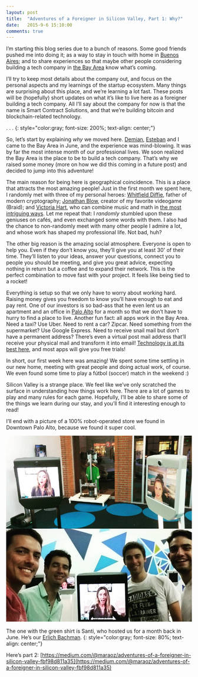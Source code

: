 ```yaml
---
layout: post
title:  "Adventures of a Foreigner in Silicon Valley, Part 1: Why?"
date:   2015-9-6 15:10:00
comments: true
---
```


I’m starting this blog series due to a bunch of reasons. Some good friends pushed me into doing it; as a way to stay in touch with home in [Buenos Aires](https://en.wikipedia.org/wiki/Buenos_Aires); and to share experiences so that maybe other people considering building a tech company in [the Bay Area](https://en.wikipedia.org/wiki/San_Francisco_Bay_Area) know what’s coming.

I’ll try to keep most details about the company out, and focus on the personal aspects and my learnings of the startup ecosystem. Many things are surprising about this place, and we’re learning a lot fast. These posts will be (hopefully) short updates on what it’s like to live here as a foreigner building a tech company. All I’ll say about the company for now is that the name is Smart Contract Solutions, and that we’re building bitcoin and blockchain-related technology.

. . .
{: style="color:gray; font-size: 200%; text-align: center;"}

So, let’s start by explaining *why* we moved here. [Demian](https://twitter.com/demibrener), [Esteban](https://twitter.com/eordano) and I came to the Bay Area in June, and the experience was mind-blowing. It was by far the most intense month of our professional lives. We soon realized the Bay Area is the place to be to build a tech company. That’s why we raised some money (more on how we did this coming in a future post) and decided to jump into this adventure!

The main reason for being here is geographical coincidence. This is a place that attracts the most amazing people! Just in the first month we spent here, I randomly met with three of my personal heroes: [Whitfield Diffie](https://en.wikipedia.org/wiki/Whitfield_Diffie), father of modern cryptography; [Jonathan Blow](https://en.wikipedia.org/wiki/Jonathan_Blow), creator of my favorite videogame (Braid); and [Victoria Hart](https://en.wikipedia.org/wiki/Vi_Hart), who can combine music and math in [the most intriguing ways](https://www.youtube.com/watch?v=4niz8TfY794). Let me repeat that: I *randomly* stumbled upon these geniuses on cafés, and even exchanged some words with them. I also had the chance to non-randomly meet with many other people I admire a lot, and whose work has shaped my professional life. Not bad, huh?

The other big reason is the amazing social atmosphere. Everyone is open to help you. Even if they don’t know you, they’ll give you at least 30' of their time. They’ll listen to your ideas, answer your questions, connect you to people you should be meeting, and give you great advice, expecting nothing in return but a coffee and to expand their network. This is the perfect combination to move fast with your project. It feels like being tied to a rocket!

Everything is setup so that we only have to worry about working hard. Raising money gives you freedom to know you’ll have enough to eat and pay rent. One of our investors is so bad-ass that he even lent us an apartment and an office in [Palo Alto](https://www.google.com/maps/place/Palo+Alto,+CA/@37.42565,-122.13535,13z/data=!3m1!4b1!4m2!3m1!1s0x808fb07b9dba1c39:0xe1ff55235f576cf) for a month so that we don’t have to hurry to find a place to live. Another fun fact: all apps work in the Bay Area. Need a taxi? Use Uber. Need to rent a car? Zipcar. Need something from the supermarket? Use Google Express. Need to receive snail mail but don’t have a permanent address? There’s even a virtual post mail address that’ll receive your physical mail and transform it into email! [Technology is at its best here](https://medium.com/uber-for-x/living-the-on-demand-life-53d4ca22e43a), and most apps will give you free trials!

In short, our first week here was amazing! We spent some time settling in our new home, meeting with great people and doing actual work, of course. We even found some time to play a fútbol (soccer) match in the weekend :)

Silicon Valley is a strange place. We feel like we’ve only scratched the surface in understanding how things work here. There are a lot of games to play and many rules for each game. Hopefully, I’ll be able to share some of the things we learn during our stay, and you’ll find it interesting enough to read!

I’ll end with a picture of a 100% robot-operated store we found in Downtown Palo Alto, because we found it super cool.

<img src="/img/silicon1/1.jpeg">


The one with the green shirt is Santi, who hosted us for a month back in June. He’s our [Erlich Bachman](https://www.youtube.com/watch?v=N6Zz-Nkkaxc).
{: style="color:gray; font-size: 80%; text-align: center;"}

Here’s part 2: 
[https://medium.com/@maraoz/adventures-of-a-foreigner-in-silicon-valley-fbf98d811a35](https://medium.com/@maraoz/adventures-of-a-foreigner-in-silicon-valley-fbf98d811a35)